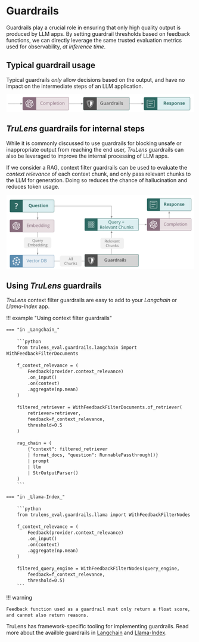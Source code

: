 # Guardrails

Guardrails play a crucial role in ensuring that only high quality output is produced by LLM apps. By setting guardrail thresholds based on feedback functions, we can directly leverage the same trusted evaluation metrics used for observability, *at inference time*.

## Typical guardrail usage

Typical guardrails *only* allow decisions based on the output, and have no impact on the intermediate steps of an LLM application.

![Standard Guardrails Flow](simple_guardrail_flow.png)

## _TruLens_ guardrails for internal steps

While it is commonly discussed to use guardrails for blocking unsafe or inappropriate output from reaching the end user, _TruLens_ guardrails can also be leveraged to improve the internal processing of LLM apps. 

If we consider a RAG, context filter guardrails can be used to evaluate the *context relevance* of each context chunk, and only pass relevant chunks to the LLM for generation. Doing so reduces the chance of hallucination and reduces token usage.

![Context Filtering with Guardrails](guardrail_context_filtering.png)

## Using _TruLens_ guardrails

_TruLens_ context filter guardrails are easy to add to your _Langchain_ or _Llama-Index_ app.

!!! example "Using context filter guardrails"

    === "in _Langchain_"

        ```python
        from trulens_eval.guardrails.langchain import WithFeedbackFilterDocuments

        f_context_relevance = (
            Feedback(provider.context_relevance)
            .on_input()
            .on(context)
            .aggregate(np.mean)
        )

        filtered_retriever = WithFeedbackFilterDocuments.of_retriever(
            retriever=retriever,
            feedback=f_context_relevance,
            threshold=0.5
        )

        rag_chain = (
            {"context": filtered_retriever 
            | format_docs, "question": RunnablePassthrough()}
            | prompt
            | llm
            | StrOutputParser()
        )
        ```  

    === "in _Llama-Index_"

        ```python
        from trulens_eval.guardrails.llama import WithFeedbackFilterNodes

        f_context_relevance = (
            Feedback(provider.context_relevance)
            .on_input()
            .on(context)
            .aggregate(np.mean)
        )

        filtered_query_engine = WithFeedbackFilterNodes(query_engine,
            feedback=f_context_relevance,
            threshold=0.5)
        ```

!!! warning

    Feedback function used as a guardrail must only return a float score, and cannot also return reasons.

TruLens has framework-specific tooling for implementing guardrails. Read more about the availble guardrails in [Langchain]() and [Llama-Index]().